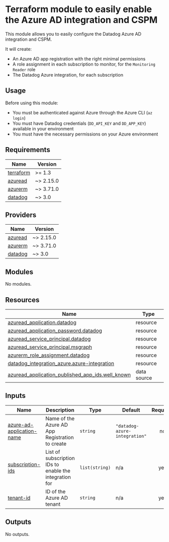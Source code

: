 # Terraform module to easily enable the Azure AD integration and CSPM

This module allows you to easily configure the Datadog Azure AD integration and CSPM.

It will create:
- An Azure AD app registration with the right minimal permissions
- A role assignment in each subscription to monitor, for the `Monitoring Reader` role
- The Datadog Azure integration, for each subscription

## Usage

Before using this module:

- You must be authenticated against Azure through the Azure CLI (`az login`)
- You must have Datadog credentials (`DD_API_KEY` and `DD_APP_KEY`) available in your environment
- You must have the necessary permissions on your Azure environment

<!-- BEGIN_TF_DOCS -->
## Requirements

| Name | Version |
|------|---------|
| <a name="requirement_terraform"></a> [terraform](#requirement\_terraform) | >= 1.3 |
| <a name="requirement_azuread"></a> [azuread](#requirement\_azuread) | ~> 2.15.0 |
| <a name="requirement_azurerm"></a> [azurerm](#requirement\_azurerm) | ~> 3.71.0 |
| <a name="requirement_datadog"></a> [datadog](#requirement\_datadog) | ~> 3.0 |

## Providers

| Name | Version |
|------|---------|
| <a name="provider_azuread"></a> [azuread](#provider\_azuread) | ~> 2.15.0 |
| <a name="provider_azurerm"></a> [azurerm](#provider\_azurerm) | ~> 3.71.0 |
| <a name="provider_datadog"></a> [datadog](#provider\_datadog) | ~> 3.0 |

## Modules

No modules.

## Resources

| Name | Type |
|------|------|
| [azuread_application.datadog](https://registry.terraform.io/providers/hashicorp/azuread/latest/docs/resources/application) | resource |
| [azuread_application_password.datadog](https://registry.terraform.io/providers/hashicorp/azuread/latest/docs/resources/application_password) | resource |
| [azuread_service_principal.datadog](https://registry.terraform.io/providers/hashicorp/azuread/latest/docs/resources/service_principal) | resource |
| [azuread_service_principal.msgraph](https://registry.terraform.io/providers/hashicorp/azuread/latest/docs/resources/service_principal) | resource |
| [azurerm_role_assignment.datadog](https://registry.terraform.io/providers/hashicorp/azurerm/latest/docs/resources/role_assignment) | resource |
| [datadog_integration_azure.azure-integration](https://registry.terraform.io/providers/DataDog/datadog/latest/docs/resources/integration_azure) | resource |
| [azuread_application_published_app_ids.well_known](https://registry.terraform.io/providers/hashicorp/azuread/latest/docs/data-sources/application_published_app_ids) | data source |

## Inputs

| Name | Description | Type | Default | Required |
|------|-------------|------|---------|:--------:|
| <a name="input_azure-ad-application-name"></a> [azure-ad-application-name](#input\_azure-ad-application-name) | Name of the Azure AD App Registration to create | `string` | `"datadog-azure-integration"` | no |
| <a name="input_subscription-ids"></a> [subscription-ids](#input\_subscription-ids) | List of subscription IDs to enable the integration for | `list(string)` | n/a | yes |
| <a name="input_tenant-id"></a> [tenant-id](#input\_tenant-id) | ID of the Azure AD tenant | `string` | n/a | yes |

## Outputs

No outputs.
<!-- END_TF_DOCS -->